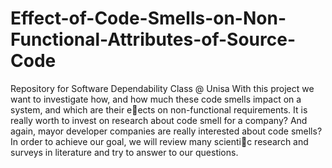 # Effect-of-Code-Smells-on-Non-Functional-Attributes-of-Source-Code
Repository for Software Dependability Class @ Unisa
With this project we want to investigate how, and how much these code smells
impact on a system, and which are their eects on non-functional requirements.
It is really worth to invest on research about code smell for a company? And
again, mayor developer companies are really interested about code smells? In
order to achieve our goal, we will review many scientic research and surveys in
literature and try to answer to our questions.
